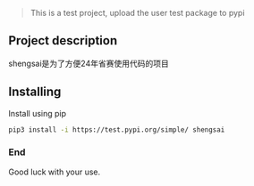 
> This is a test project, upload the user test package to pypi

## Project description
shengsai是为了方便24年省赛使用代码的项目

## Installing
Install using pip

```bash
pip3 install -i https://test.pypi.org/simple/ shengsai
```

### End
Good luck with your use.
